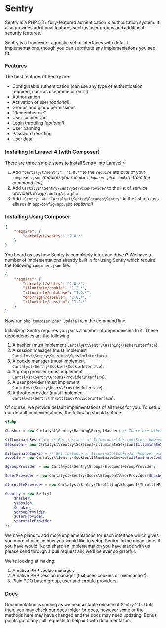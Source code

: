 # Sentry

Sentry is a PHP 5.3+ fully-featured authentication & authorization system. It also provides additional features such as user groups and additional security features.

Sentry is a framework agnostic set of interfaces with default implementations, though you can substitute any implementations you see fit.

### Features

The best features of Sentry are:

- Configurable authentication (can use any type of authentication required, such as usenrame or email)
- Authorization
- Activation of user *(optional)*
- Groups and group permissions
- "Remember me"
- User suspension
- Login throttling *(optional)*
- User banning
- Password resetting
- User data


### Installing In Laravel 4 (with Composer)

There are three simple steps to install Sentry into Laravel 4:

1. Add `"cartalyst/sentry": "1.0.*"` to the `require` attribute of your `composer.json` *(requires you run `php composer.phar update` from the command line)*  
2. Add `Cartalyst\Sentry\SentryServiceProvider` to the list of service providers in `app/config/app.php`
3. Add `'Sentry' => 'Cartalyst\Sentry\Facades\Sentry'` to the list of class aliases in `app/config/app.php` *(optional)*


### Installing Using Composer

```json
{
	"require": {
		"cartalyst/sentry": "2.0.*"
	}
}
```

You heard us say how Sentry is completely interface driven? We have a number of implementations already built in for using Sentry which require the following `composer.json` file:

```json
{
	"require": {
		"cartalyst/sentry": "2.0.*",
		"illuminate/cookie": "1.2.*",
        "illuminate/database": "1.2.*",
        "dhorrigan/capsule": "2.0.*",
        "illuminate/session": "1.2.*"
	}
}
```

Now run `php composer.phar update` from the command line.

Initializing Sentry requires you pass a number of dependencies to it. These dependencies are the following:

1. A hasher (must implement `Cartalyst\Sentry\Hashing\HasherInterface`).
2. A session manager (must implement `Cartalyst\Sentry\Sessions\SessionInterface`).
3. A cookie manager (must implement `Cartalyst\Sentry\Cookies\CookieInterface`).
4. A group provider (must implement `Cartalyst\Sentry\Groups\ProviderInterface`).
5. A user provider (must implement `Cartalyst\Sentry\Users\ProviderInterface`).
6. A throtte provider (must implement `Cartalyst\Sentry\Throttling\ProviderInterface`).

Of course, we provide default implementations of all these for you. To setup our default implementations, the following should suffice:

```php
<?php

$hasher = new Cartalyst\Sentry\Hashing\BcryptHasher; // There are other hashers available, take your pick

$illuminateSession = /* Get instance of Illuminate\Session\Store however pleases you */;
$session = new Cartalyst\Sentry\Sessions\IlluminateSession($illuminateSession);

$illuminateCookie = /* Get instance of Illuminate\CookieJar however pleases you */;
$cookie = new Cartalyst\Sentry\Cookies\IlluminateCookie($illuminateCookie);

$groupProvider = new Cartalyst\Sentry\Groups\Eloquent\GroupProvider;

$userProvider = new Cartalyst\Sentry\Users\Eloquent\UserProvider($hasher);

$throttleProvider = new Cartalyst\Sentry\Throttling\Eloquent\ThrottleProvider($userProvider);

$sentry = new Sentry(
	$hasher,
	$session,
	$cookie,
	$groupProvider,
	$userProvider,
	$throttleProvider
);
```

We have plans to add more implementations for each interface which gives you more choice on how you would like to setup Sentry. In the mean-time, if you have would like to share an implementation you have made with us please send through a pull request and we'll be ever so grateful.

We're looking at making:

1. A native PHP cookie manager.
2. A native PHP session manager (that uses cookies or memcache?).
3. Plain PDO based group, user and throttle providers.

### Docs

Documentation is coming as we near a stable release of Sentry 2.0. Until then, you may check our [docs](https://github.com/cartalyst/sentry/tree/master/docs) folder for docs, however some of the methods here may have changed and the docs may need updating. Bonus points go to any pull requests to help out with documentation.